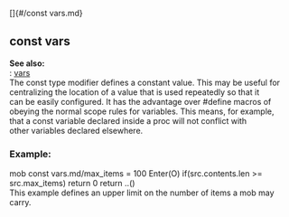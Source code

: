 []{#/const vars.md}    
## const vars    
**See also:**    
:   [vars](/var)    
The const type modifier defines a constant value. This may be useful for    
centralizing the location of a value that is used repeatedly so that it    
can be easily configured. It has the advantage over #define macros of    
obeying the normal scope rules for variables. This means, for example,    
that a const variable declared inside a proc will not conflict with    
other variables declared elsewhere.    
### Example:    
mob const vars.md/max_items = 100 Enter(O) if(src.contents.len \>=    
src.max_items) return 0 return ..()    
This example defines an upper limit on the number of items a mob may    
carry.  